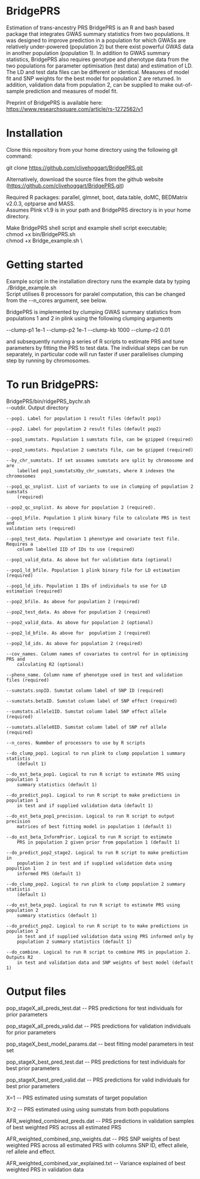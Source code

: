 # BridgePRS
Estimation of trans-ancestry PRS 
BridgePRS is an R and bash based package that integrates GWAS summary
statistics from two populations. It was designed to improve prediction
in a population for which GWASs are relatively under-powered
(population 2) but there exist powerful GWAS data in another
population (population 1). In addition to GWAS summary statistics,
BridgePRS also requires genotype and phenotype data from the two
populations for parameter optimisation (test data) and estimation of
LD. The LD and test data files can be different or identical. Measures
of model fit and SNP weights for the best model for population 2 are
returned. In addition, validation data from population 2, can be
supplied to make out-of-sample prediction and measures of model fit.

Preprint of BridgePRS is available here:
https://www.researchsquare.com/article/rs-1272562/v1 

# Installation
Clone this repository from your home directory using the following git command:

git clone https://github.com/clivehoggart/BridgePRS.git

Alternatively, download the source files from the github website
(https://github.com/clivehoggart/BridgePRS.git)

Required R packages: parallel, glmnet, boot, data.table, doMC, BEDMatrix v2.0.3, optparse and MASS. \
Assumes Plink v1.9 is in your path and BridgePRS directory is in your home directory.

Make BridgePRS shell script and example shell script executable; \
chmod +x bin/BridgePRS.sh \
chmod +x Bridge_example.sh \

# Getting started
Example script in the installation directory runs the example data by typing \
./Bridge_example.sh \
Script utilises 8 processors for paralel computation, this can be changed
from the --n_cores argument, see below.

BridgePRS is implemented by clumping GWAS summary statistics from
populations 1 and 2 in plink using the following clumping arguments

--clump-p1 1e-1 --clump-p2 1e-1 --clump-kb 1000 --clump-r2 0.01

and subsequently running a series of R scripts to estimate PRS and
tune parameters by fitting the PRS to test data. The individual steps
can be run separately, in particular code will run faster if user
parallelises clumping step by running by chromosomes.

# To run BridgePRS:
BridgePRS/bin/ridgePRS_bychr.sh \
	--outdir. Output directory
	
	--pop1. Label for population 1 result files (default pop1)
	
	--pop2. Label for population 2 result files (default pop2)

	--pop1_sumstats. Population 1 sumstats file, can be gzipped (required)

	--pop2_sumstats. Population 2 sumstats file, can be gzipped (required)

	--by_chr_sumstats. If set assumes sumstats are split by chromosome and are
		labelled pop1_sumstatsXby_chr_sumstats, where X indexes the chromosomes

	--pop1_qc_snplist. List of variants to use in clumping of population 2 sumstats
		(required)

	--pop2_qc_snplist. As above for population 2 (required).

	--pop1_bfile. Population 1 plink binary file to calculate PRS in test and
	validation sets (required)

	--pop1_test_data. Population 1 phenotype and covariate test file. Requires a
		column labelled IID of IDs to use (required)

	--pop1_valid_data. As above but for validation data (optional)

	--pop1_ld_bfile. Population 1 plink binary file for LD estimation (required)

	--pop1_ld_ids. Population 1 IDs of individuals to use for LD estimation (required)

	--pop2_bfile. As above for population 2 (required)

	--pop2_test_data. As above for population 2 (required)

	--pop2_valid_data. As above for population 2 (optional)

	--pop2_ld_bfile. As above for  population 2 (required)

	--pop2_ld_ids. As above for population 2 (required)

	--cov_names. Column names of covariates to control for in optimising PRS and
		calculating R2 (optional)

	--pheno_name. Column name of phenotype used in test and validation files (required)

	--sumstats.snpID. Sumstat column label of SNP ID (required)

	--sumstats.betaID. Sumstat column label of SNP effect (required)

	--sumstats.allele1ID. Sumstat column label SNP effect allele (required)

	--sumstats.allele0ID. Sumstat column label of SNP ref allele (required)

	--n_cores. Nummber of processors to use by R scripts

	--do_clump_pop1. Logical to run plink to clump population 1 summary statistis
		(default 1)
    
	--do_est_beta_pop1. Logical to run R script to estimate PRS using population 1
		summary statistics (default 1)

	--do_predict_pop1. Logical to run R script to make predictions in population 1
		in test and if supplied validation data (default 1)
    
	--do_est_beta_pop1_precision. Logical to run R script to output precision
		matrices of best fitting model in population 1 (default 1)

	--do_est_beta_InformPrior. Logical to run R script to estimate
		PRS in population 2 given prior from population 1 (default 1)

	--do_predict_pop2_stage2. Logical to run R script to make prediction in
		population 2 in test and if supplied validation data using popultion 1
		informed PRS (default 1)

	--do_clump_pop2. Logical to run plink to clump population 2 summary statistis
		(default 1)

	--do_est_beta_pop2. Logical to run R script to estimate PRS using population 2
		summary statistics (default 1)

	--do_predict_pop2. Logical to run R script to to make predictions in population 2
		in test and if supplied validation data using PRS informed only by
		population 2 summary statistics (default 1)

	--do_combine. Logical to run R script to combine PRS in population 2. Outputs R2
		in test and validation data and SNP weights of best model (default 1)

# Output files

pop_stageX_all_preds_test.dat -- PRS predictions for test individuals for prior parameters

pop_stageX_all_preds_valid.dat -- PRS predictions for validation individuals for prior parameters

pop_stageX_best_model_params.dat -- best fitting model parameters in test set

pop_stageX_best_pred_test.dat -- PRS predictions for test individuals for best prior parameters

pop_stageX_best_pred_valid.dat -- PRS predictions for valid individuals for best prior parameters

X=1 -- PRS estimated using sumstats of target population

X=2 -- PRS estimated using using sumstats from both populations

AFR_weighted_combined_preds.dat --  PRS predictions in validation samples of best weighted PRS across all estimated PRS

AFR_weighted_combined_snp_weights.dat --  PRS SNP weights of best weighted PRS across all estimated PRS with columns SNP ID, effect allele, ref allele and effect.

AFR_weighted_combined_var_explained.txt -- Variance explained of best weighted PRS in validation data
